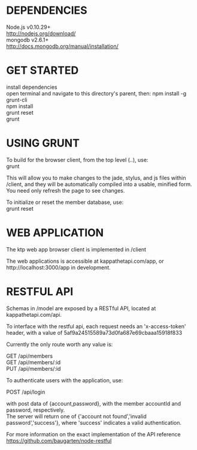 
DEPENDENCIES  
============  
Node.js v0.10.29+  
http://nodejs.org/download/  
mongodb v2.6.1+  
http://docs.mongodb.org/manual/installation/  
  
  
GET STARTED  
===========  
install dependencies  
open terminal and navigate to this directory's parent, then:
npm install -g grunt-cli  
npm install  
grunt reset  
grunt  

USING GRUNT  
===========  
To build for the browser client, from the top level (..), use:  
grunt  
  
This will allow you to make changes to the jade, stylus, and js files within /client, and they will be automatically compiled into a usable, minified form. You need only refresh the page to see changes.  

To initialize or reset the member database, use:  
grunt reset  
  
  
WEB APPLICATION  
===============  
The ktp web app browser client is implemented in /client

The web applications is accessible at kappathetapi.com/app, or http://localhost:3000/app in development.  

RESTFUL API  
===========  
Schemas in /model are exposed by a RESTful API, located at kappathetapi.com/api.  
  
To interface with the restful api, each request needs an 'x-access-token' header, with a value of 5af9a24515589a73d0fa687e69cbaaa15918f833  
  
Currently the only route worth any value is:  
  
GET /api/members  
GET /api/members/:id  
PUT /api/members/:id  
  
To authenticate users with the application, use:  
  
POST /api/login  
  
with post data of {account,password}, with the member accountId and password, respectively.  
The server will return one of {'account not found','invalid password','success'}, where 'success' indicates a valid authentication.  
  
For more information on the exact implementation of the API reference https://github.com/baugarten/node-restful  
